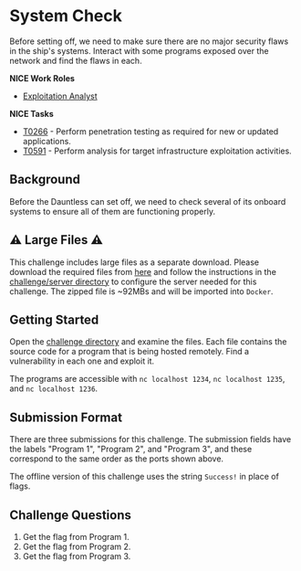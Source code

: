 # System Check

Before setting off, we need to make sure there are no major security flaws in the ship's systems. Interact with some programs exposed over the network and find the flaws in each.

**NICE Work Roles**

- [Exploitation Analyst](https://niccs.cisa.gov/workforce-development/nice-framework)


**NICE Tasks**

- [T0266](https://niccs.cisa.gov/workforce-development/nice-framework) - Perform penetration testing as required for new or updated applications.
- [T0591](https://niccs.cisa.gov/workforce-development/nice-framework) - Perform analysis for target infrastructure exploitation activities.

## Background

Before the Dauntless can set off, we need to check several of its onboard systems to ensure all of them are functioning properly.

## ⚠️ Large Files ⚠️
 This challenge includes large files as a separate download. Please download the required files from [here](https://presidentscup.cisa.gov/files/pc4/team-round1-system-check-largefiles.tar.gz) and follow the instructions in the [challenge/server directory](./challenge/server) to configure the server needed for this challenge. The zipped file is ~92MBs and will be imported into `Docker`.

## Getting Started

Open the [challenge directory](./challenge) and examine the files. Each file contains the source code for a program that is being hosted remotely. Find a vulnerability in each one and exploit it.

The programs are accessible with `nc localhost 1234`, `nc localhost 1235`, and `nc localhost 1236`.

## Submission Format

There are three submissions for this challenge. The submission fields have the labels "Program 1", "Program 2", and "Program 3", and these correspond to the same order as the ports shown above.

The offline version of this challenge uses the string `Success!` in place of flags.

## Challenge Questions

1. Get the flag from Program 1.
2. Get the flag from Program 2.
3. Get the flag from Program 3.
